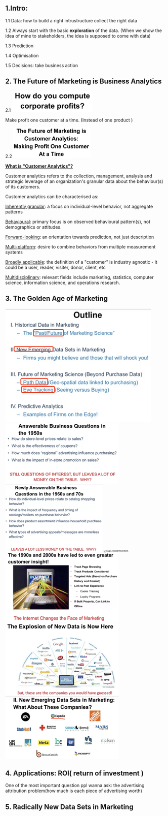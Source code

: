 ## 1.Intro:

1.1 Data: how to build a right intrustructure collect the right data

1.2 Always start with the basic **exploration** of the data. (When we show the idea of mine to stakeholders, the idea is supposed to come with data)

1.3 Prediction

1.4 Optimisation 

1.5 Decisions: take business action

## 2. The Future of Marketing is Business Analytics

2.1 <img src="./images/image-20230611155007520.png" alt="image-20230611155007520" style="zoom:40%;" />

Make profit one customer at a time. (Instead of one product )

2.2 <img src="./images/image-20230611155216317.png" alt="image-20230611155216317" style="zoom:30%;" />

**<u>What is "Customer Analytics"?</u>**

Customer analytics refers to the collection, management, analysis and strategic leverage of an organization's granular data about the behaviour(s) of its customers.

Customer analytics can be characterised as:

<u>Inherently granular</u>: a focus on individual-level behavior, not aggregate patterns

<u>Behavioural</u>: primary focus is on observed behavioural pattern(s), not demographics or attitudes.

<u>Forward-looking</u>: an orientation towards prediction, not just description

<u>Multi-platform</u>: desire to combine behaviors from multiple measurement systems

<u>Broadly applicable</u>: the definition of a "customer" is industry agnostic - it could be a user, reader, visiter, donor, client, etc

<u>Multidisciplinary</u>: relevant fields include marketing, statistics, computer science, information science, and operations research.

## 3. The Golden Age of Marketing

<img src="./images/image-20230611162139493.png" alt="image-20230611162139493" style="zoom:45%;" />

<img src="./images/image-20230611162754905.png" alt="image-20230611162754905" style="zoom:35%;" />

<img src="./images/image-20230611163325974.png" alt="image-20230611163325974" style="zoom:30%;" />

<img src="/Users/sheldonnnn/Documents/一些学习笔记/BusinessAnalysis/Customer_Analysis/w5_application_Case_Studies/images/image-20230611163618015.png" alt="image-20230611163618015" style="zoom:40%;" />

<img src="./images/image-20230611163715843.png" alt="image-20230611163715843" style="zoom:35%;" />



<img src="./images/image-20230611164437581.png" alt="image-20230611164437581" style="zoom:35%;" />

<img src="./images/image-20230611164528627.png" alt="image-20230611164528627" style="zoom:35%;" />



## 4. Applications: ROI( return of investment )

One of the most important question ppl wanna ask: the advertising attribution problem(how much is each piece of advertising worth)

## 5. Radically New Data Sets in Marketing

 
